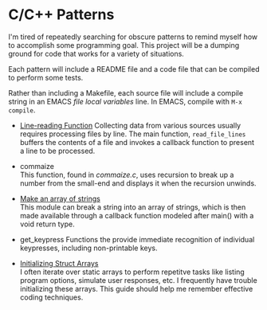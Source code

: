 # C/C++ Patterns

I'm tired of repeatedly searching for obscure patterns to
remind myself how to accomplish some programming goal.  This
project will be a dumping ground for code that works for
a variety of situations.

Each pattern will include a README file and a code file
that can be compiled to perform some tests.

Rather than including a Makefile, each source file will
include a compile string in an EMACS *file local variables*
line.  In EMACS, compile with `M-x compile`.

- [Line-reading Function](README_read_file_lines.md)
  Collecting data from various sources usually requires processing
  files by line.  The main function, `read_file_lines` buffers
  the contents of a file and invokes a callback function to
  present a line to be processed.

- commaize  
  This function, found in *commaize.c*, uses recursion to
  break up a number from the small-end and displays it when
  the recursion unwinds.

- [Make an array of strings](README_arrayify.md)  
  This module can break a string into an array of strings,
  which is then made available through a callback function
  modeled after main() with a void return type.

- get_keypress
  Functions the provide immediate recognition of individual
  keypresses, including non-printable keys.
  
- [Initializing Struct Arrays](README_init_struct_array.md)  
  I often iterate over static arrays to perform repetitve
  tasks like listing program options, simulate user responses,
  etc.  I frequently have trouble initializing these arrays.
  This guide should help me remember effective coding
  techniques.

  
  
  


